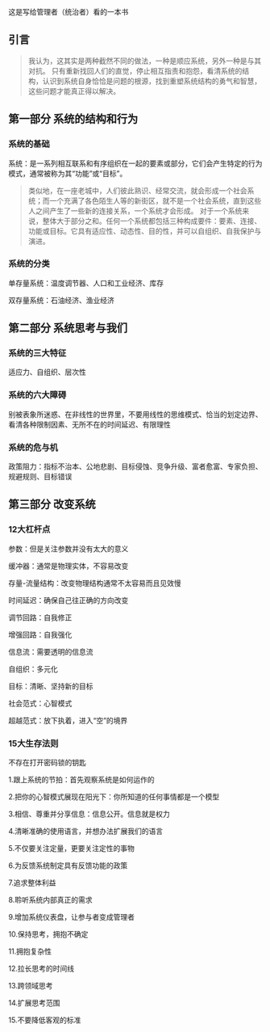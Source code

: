 这是写给管理者（统治者）看的一本书

## 引言

> 我认为，这其实是两种截然不同的做法，一种是顺应系统，另外一种是与其对抗。 只有重新找回人们的直觉，停止相互指责和抱怨，看清系统的结构，认识到系统自身恰恰是问题的根源，找到重塑系统结构的勇气和智慧，这些问题才能真正得以解决。

## 第一部分 系统的结构和行为

### 系统的基础

系统：是一系列相互联系和有序组织在一起的要素或部分，它们会产生特定的行为模式，通常被称为其“功能”或“目标”。

> 类似地，在一座老城中，人们彼此熟识、经常交流，就会形成一个社会系统；而一个充满了各色陌生人等的新街区，就不是一个社会系统，直到这些人之间产生了一些新的连接关系，一个系统才会形成。 对于一个系统来说，整体大于部分之和。任何一个系统都包括三种构成要件：要素、连接、功能或目标。它具有适应性、动态性、目的性，并可以自组织、自我保护与演进。

### 系统的分类

单存量系统：温度调节器、人口和工业经济、库存

双存量系统：石油经济、渔业经济

## 第二部分 系统思考与我们

### 系统的三大特征

适应力、自组织、层次性

### 系统的六大障碍

别被表象所迷惑、在非线性的世界里，不要用线性的思维模式、恰当的划定边界、看清各种限制因素、无所不在的时间延迟、有限理性

### 系统的危与机

政策阻力：指标不治本、公地悲剧、目标侵蚀、竞争升级、富者愈富、专家负担、规避规则、目标错误

## 第三部分 改变系统

### 12大杠杆点

参数：但是关注参数并没有太大的意义

缓冲器：通常是物理实体，不容易改变

存量-流量结构：改变物理结构通常不太容易而且见效慢

时间延迟：确保自己往正确的方向改变

调节回路：自我修正

增强回路：自我强化

信息流：需要透明的信息流

自组织：多元化

目标：清晰、坚持新的目标

社会范式：心智模式

超越范式：放下执着，进入“空”的境界

### 15大生存法则

不存在打开密码锁的钥匙

1.跟上系统的节拍：首先观察系统是如何运作的

2.把你的心智模式展现在阳光下：你所知道的任何事情都是一个模型

3.相信、尊重并分享信息：信息公开。信息就是权力

4.清晰准确的使用语言，并想办法扩展我们的语言

5.不仅要关注定量，更要关注定性的事物

6.为反馈系统制定具有反馈功能的政策

7.追求整体利益

8.聆听系统内部真正的需求

9.增加系统仪表盘，让参与者变成管理者

10.保持思考，拥抱不确定

11.拥抱复杂性

12.拉长思考的时间线

13.跨领域思考

14.扩展思考范围

15.不要降低客观的标准